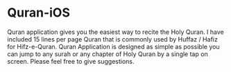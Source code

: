 Quran-iOS
=========

Quran application gives you the easiest way to recite the Holy Quran. I have included 15 lines per page Quran that is commonly used by Huffaz / Hafiz for Hifz-e-Quran. Quran Application is designed as simple as possible you can jump to any surah or any chapter of Holy Quran by a single tap on screen. Please feel free to give suggestions.